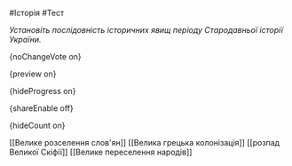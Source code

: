 #Історія #Тест

*Установіть послідовність історичних явищ періоду Стародавньої історії України.*

{noChangeVote on}

{preview on}

{hideProgress on}

{shareEnable off}

{hideCount on}

[[Велике розселення слов'ян]]
[[Велика грецька колонізація]]
[[розпад Великої Скіфії]]
[[Велике переселення народів]]
